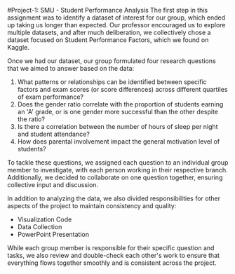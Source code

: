 #Project-1: SMU - Student Performance Analysis
The first step in this assignment was to identify a dataset of interest for our group, which ended up taking us longer than expected. Our professor encouraged us to explore multiple datasets, and after much deliberation, we collectively chose a dataset focused on Student Performance Factors, which we found on Kaggle.

Once we had our dataset, our group formulated four research questions that we aimed to answer based on the data:

1. What patterns or relationships can be identified between specific factors and exam scores (or score differences) across different quartiles of exam performance?
2. Does the gender ratio correlate with the proportion of students earning an 'A' grade, or is one gender more successful than the other despite the ratio?
3. Is there a correlation between the number of hours of sleep per night and student attendance?
4. How does parental involvement impact the general motivation level of students?

To tackle these questions, we assigned each question to an individual group member to investigate, with each person working in their respective branch. Additionally, we decided to collaborate on one question together, ensuring collective input and discussion.

In addition to analyzing the data, we also divided responsibilities for other aspects of the project to maintain consistency and quality:

- Visualization Code
- Data Collection
- PowerPoint Presentation

While each group member is responsible for their specific question and tasks, we also review and double-check each other's work to ensure that everything flows together smoothly and is consistent across the project.
